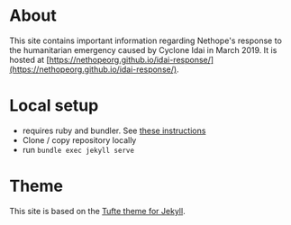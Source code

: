 # About

This site contains important information regarding Nethope's response to the humanitarian emergency caused by Cyclone Idai in March 2019. It is hosted at [https://nethopeorg.github.io/idai-response/](https://nethopeorg.github.io/idai-response/).

# Local setup
* requires ruby and bundler. See [these instructions](https://jekyllrb.com/tutorials/using-jekyll-with-bundler/)
* Clone / copy repository locally
* run `bundle exec jekyll serve`

# Theme

This site is based on the [Tufte theme for Jekyll](https://github.com/edwardtufte/tufte-css).

